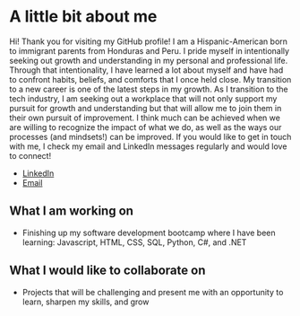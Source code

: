# A little bit about me
Hi! Thank you for visiting my GitHub profile! I am a Hispanic-American born to immigrant parents from Honduras and Peru. I pride myself in intentionally seeking out growth and understanding in my personal and professional life. Through that intentionality, I have learned a lot about myself and have had to confront habits, beliefs, and comforts that I once held close. My transition to a new career is one of the latest steps in my growth. As I transition to the tech industry, I am seeking out a workplace that will not only support my pursuit for growth and understanding but that will allow me to join them in their own pursuit of improvement. I think much can be achieved when we are willing to recognize the impact of what we do, as well as the ways our processes (and mindsets!) can be improved. If you would like to get in touch with me, I check my email and LinkedIn messages regularly and would love to connect!
- [LinkedIn](https://www.linkedin.com/in/danielmalvarez/)
- [Email](dannymalvarez@gmail.com)

## What I am working on
- Finishing up my software development bootcamp where I have been learning: Javascript, HTML, CSS, SQL, Python, C#, and .NET

## What I would like to collaborate on
- Projects that will be challenging and present me with an opportunity to learn, sharpen my skills, and grow


<!---
dannymalvarez/dannymalvarez is a ✨ special ✨ repository because its `README.md` (this file) appears on your GitHub profile.
You can click the Preview link to take a look at your changes.
--->
